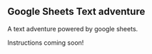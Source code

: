 ## Google Sheets Text adventure

A text adventure powered by google sheets.

Instructions coming soon!
